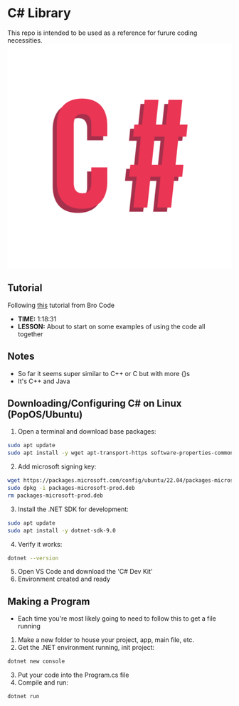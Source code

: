 # C# Library
This repo is intended to be used as a reference for furure coding necessities.
![Alt Text](./assets/Csharp.gif)

## Tutorial
Following [this](https://www.youtube.com/watch?v=wxznTygnRfQ) tutorial from Bro Code
- **TIME:** 1:18:31
- **LESSON:** About to start on some examples of using the code all together

## Notes
- So far it seems super similar to C++ or C but with more {}s
- It's C++ and Java 

## Downloading/Configuring C# on Linux (PopOS/Ubuntu)
1. Open a terminal and download base packages:
```sh
sudo apt update
sudo apt install -y wget apt-transport-https software-properties-common
```
2. Add microsoft signing key:
```sh
wget https://packages.microsoft.com/config/ubuntu/22.04/packages-microsoft-prod.deb -O packages-microsoft-prod.deb
sudo dpkg -i packages-microsoft-prod.deb
rm packages-microsoft-prod.deb
```
3. Install the .NET SDK for development:
```sh
sudo apt update
sudo apt install -y dotnet-sdk-9.0
```
4. Verify it works:
```sh
dotnet --version
```
5. Open VS Code and download the 'C# Dev Kit'
6. Environment created and ready

## Making a Program
- Each time you're most likely going to need to follow this to get a file running
1. Make a new folder to house your project, app, main file, etc.
2. Get the .NET environment running, init project:
```sh
dotnet new console
```
3. Put your code into the Program.cs file
4. Compile and run:
```sh
dotnet run
```